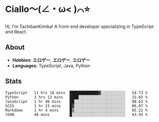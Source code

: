 # Ciallo～(∠・ω< )⌒⭐️

Hi, I'm TachibanKimika! A front-end developer specializing in TypeScript and React.

## About
- **Hobbies:** **エロゲー**, **エロゲー**, **エロゲー**
- **Languages:** TypeScript, Java, Python

## Stats
<!--START_SECTION:waka-->

```text
TypeScript   11 hrs 18 mins  █████████████▓░░░░░░░░░░░   54.73 %
Python       3 hrs 13 mins   ████░░░░░░░░░░░░░░░░░░░░░   15.65 %
JavaScript   1 hr 46 mins    ██░░░░░░░░░░░░░░░░░░░░░░░   08.62 %
SCSS         1 hr 15 mins    █▓░░░░░░░░░░░░░░░░░░░░░░░   06.07 %
Markdown     1 hr 4 mins     █▒░░░░░░░░░░░░░░░░░░░░░░░   05.22 %
JSON         48 mins         █░░░░░░░░░░░░░░░░░░░░░░░░   03.95 %
```

<!--END_SECTION:waka-->

<!-- ![Metrics](https://metrics.lecoq.io/TachibanaKimika?template=classic&base.activity=0&base.community=0&base.repositories=0&languages=1&isocalendar=1&isocalendar.duration=half-year&languages.limit=8&languages.sections=most-used&languages.colors=github&languages.threshold=0%25&languages.indepth=false&languages.recent.load=300&languages.recent.days=14&config.timezone=Asia%2FShanghai)
 -->
